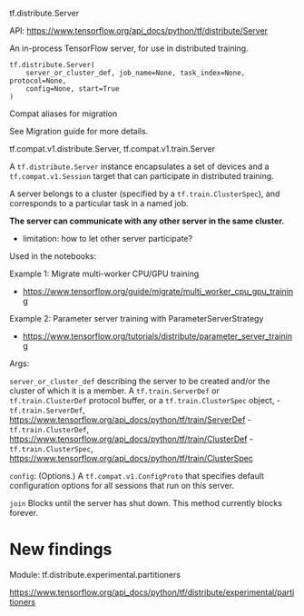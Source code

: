 tf.distribute.Server

API: https://www.tensorflow.org/api_docs/python/tf/distribute/Server


An in-process TensorFlow server, for use in distributed training.

```
tf.distribute.Server(
    server_or_cluster_def, job_name=None, task_index=None, protocol=None,
    config=None, start=True
)
```

Compat aliases for migration

See Migration guide for more details.

tf.compat.v1.distribute.Server, tf.compat.v1.train.Server

A `tf.distribute.Server` instance encapsulates a set of devices and a `tf.compat.v1.Session` target that can participate in distributed training. 

A server belongs to a cluster (specified by a `tf.train.ClusterSpec`), and corresponds to a particular task in a named job. 

**The server can communicate with any other server in the same cluster.**
- limitation: how to let other server participate?

Used in the notebooks:

Example 1: Migrate multi-worker CPU/GPU training
- https://www.tensorflow.org/guide/migrate/multi_worker_cpu_gpu_training

Example 2: Parameter server training with ParameterServerStrategy
- https://www.tensorflow.org/tutorials/distribute/parameter_server_training 


Args:

`server_or_cluster_def`
    describing the server to be created and/or the cluster of which it is a member.
    A `tf.train.ServerDef` or `tf.train.ClusterDef` protocol buffer, or a `tf.train.ClusterSpec` object,
    - `tf.train.ServerDef`, https://www.tensorflow.org/api_docs/python/tf/train/ServerDef
    - `tf.train.ClusterDef`, https://www.tensorflow.org/api_docs/python/tf/train/ClusterDef
    - `tf.train.ClusterSpec`, https://www.tensorflow.org/api_docs/python/tf/train/ClusterSpec



`config`: 
    (Options.) A `tf.compat.v1.ConfigProto` that specifies default configuration options for all sessions that run on this server.

`join`
    Blocks until the server has shut down. This method currently blocks forever.


# New findings

Module: tf.distribute.experimental.partitioners

https://www.tensorflow.org/api_docs/python/tf/distribute/experimental/partitioners 